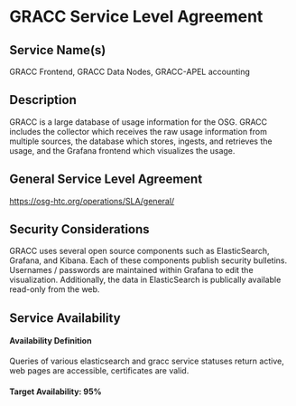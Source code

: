 GRACC Service Level Agreement
=============================

Service Name(s)
---------------

GRACC Frontend, GRACC Data Nodes, GRACC-APEL accounting

Description
-----------

GRACC is a large database of usage information for the OSG.  GRACC includes the collector which receives the raw usage information from multiple sources, the database which stores, ingests, and retrieves the usage, and the Grafana frontend which visualizes the usage.

General Service Level Agreement
-------------------------------

<https://osg-htc.org/operations/SLA/general/>

Security Considerations
-----------------------

GRACC uses several open source components such as ElasticSearch, Grafana, and Kibana.  Each of these components publish security bulletins.  Usernames / passwords are maintained within Grafana to edit the visualization.  Additionally, the data in ElasticSearch is publically available read-only from the web.

Service Availability
--------------------

#### Availability Definition

Queries of various elasticsearch and gracc service statuses return active, web pages are accessible, certificates are valid.

#### Target Availability: 95%

